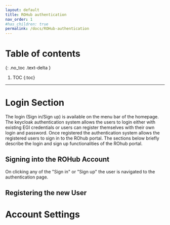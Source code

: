 ```yaml
---
layout: default
title: ROHub authentication
nav_order: 1
#has_children: true
permalink: /docs/ROHub-authentication
---
```


# Table of contents
{: .no_toc .text-delta }

1. TOC
{:toc}
------------

# Login Section
The login (Sign in/Sign up) is available on the menu bar of the homepage. The keycloak authentication system allows the users to login either with existing EGI credentials or users can register themselves with their own login and password. Once registered the authentication system allows the registered users to sign in to the ROhub portal. The sections below briefly describe the login and sign up functionalities of the ROhub portal.

## Signing into the ROHub Account
On clicking any of the "Sign in" or "Sign up" the user is navigated to the authentication page.

## Registering the new User

# Account Settings
